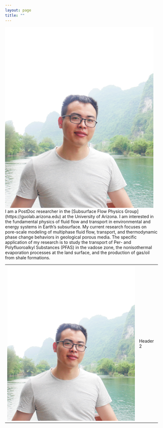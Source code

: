 ```yaml
---
layout: page
title: ""
---
```


<div style="float: left; margin-right: 15px;">
    <img src="headshot.jpg" alt="Description" style="max-width: 100; height: auto;">
</div>
I am a PostDoc researcher in the [Subsurface Flow Physics Group](https://guolab.arizona.edu) at the University of Arizona. I am interested in the fundamental physics of fluid flow and transport in environmental and energy systems in Earth’s subsurface. My current research focuses on pore-scale modeling of multiphase fluid flow, transport, and thermodynamic phase change behaviors in geological porous media. The specific application of my research is to study the transport of Per- and Polyfluoroalkyl Substances (PFAS) in the vadose zone, the nonisothermal evaporation processes at the land surface, and the production of gas/oil from shale formations.

<table style="border-collapse: collapse;">
  <tr style="border-bottom: none;">
    <td style="border: none; background-color: transparent;"><img src="headshot.jpg" alt="Description" style="max-width: 100; height: auto;"></td>
    <td style="border: none; background-color: transparent;">Header 2</td>
  </tr>
</table>

<!-- 
<img src="headshot.jpg" alt="Description" style="max-width: 50%; height: auto;">
I am a PostDoc researcher in the [Subsurface Flow Physics Group](https://guolab.arizona.edu) at the University of Arizona. I am interested in the fundamental physics of fluid flow and transport in environmental and energy systems in Earth’s subsurface. My current research focuses on pore-scale modeling of multiphase fluid flow, transport, and thermodynamic phase change behaviors in geological porous media. The specific application of my research is to study the transport of Per- and Polyfluoroalkyl Substances (PFAS) in the vadose zone, the nonisothermal evaporation processes at the land surface, and the production of gas/oil from shale formations. 
-->


